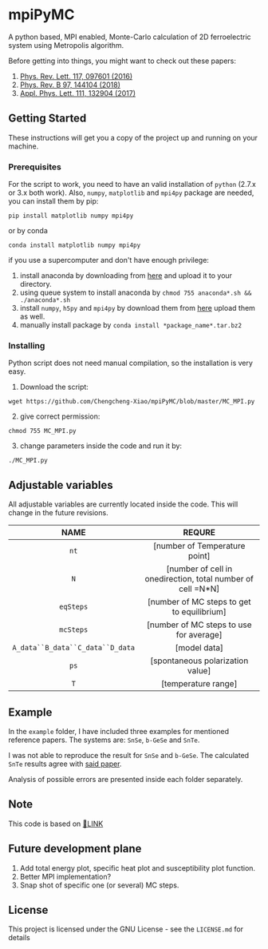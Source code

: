 # mpiPyMC

A python based, MPI enabled, Monte-Carlo calculation of  2D ferroelectric system using Metropolis algorithm.

Before getting into things, you might want to check out these papers:

1.  [Phys. Rev. Lett. 117, 097601 (2016)](https://link.aps.org/doi/10.1103/PhysRevLett.117.097601)
2.  [Phys. Rev. B 97, 144104 (2018)](https://link.aps.org/doi/10.1103/PhysRevB.97.144104)
3.  [Appl. Phys. Lett. 111, 132904 (2017)](https://aip.scitation.org/doi/10.1063/1.4996171)

## Getting Started

These instructions will get you a copy of the project up and running on your machine.

### Prerequisites

For the script to work, you need to have an valid installation of `python` (2.7.x or 3.x both work).
Also, `numpy`, `matplotlib` and `mpi4py` package are needed, you can install them by pip:
```
pip install matplotlib numpy mpi4py
```
or by conda
```
conda install matplotlib numpy mpi4py
```
if you use a supercomputer and don't have enough privilege:

1. install anaconda by downloading from [here](https://www.anaconda.com/download/) and upload it to your directory.
2. using queue system to install anaconda by `chmod 755 anaconda*.sh && ./anaconda*.sh`
3. install `numpy`, `h5py` and `mpi4py` by download them from [here](https://anaconda.org/anaconda/repo) upload them as well.
4. manually install package by `conda install *package_name*.tar.bz2`

### Installing

Python script does not need manual compilation, so the installation is very easy.

1. Download the script:
```
wget https://github.com/Chengcheng-Xiao/mpiPyMC/blob/master/MC_MPI.py
```

2. give correct permission:
```
chmod 755 MC_MPI.py
```

3. change parameters inside the code and run it by:
```
./MC_MPI.py
```

## Adjustable variables

All adjustable variables are currently located inside the code. This will change in the future revisions.

| NAME                   | REQURE                                     |
|:----------------------:|:------------------------------------------:|
| `nt`                   | [number of Temperature point]                  |
| `N`                    | [number of cell in onedirection, total number of cell  =N*N]              |
| `eqSteps`              | [number of MC steps to get to equilibrium]              |
| `mcSteps`              | [number of MC steps to use for average]                        |
| `A_data``B_data``C_data``D_data`| [model data]                    |
| `ps`                   | [spontaneous polarization value]             |
| `T`                    | [temperature range]             |


## Example
In the `example` folder, I have included three examples for mentioned reference papers. The systems are: `SnSe`, `b-GeSe` and `SnTe`.

I was not able to reproduce the result for `SnSe` and `b-GeSe`.
The calculated `SnTe` results agree with [said paper](https://aip.scitation.org/doi/10.1063/1.4996171).

Analysis of possible errors are presented inside each folder separately.

## Note
This code is based on [🔗LINK](https://rajeshrinet.github.io/blog/2014/ising-model/)

## Future development plane
1. Add total energy plot, specific heat plot and susceptibility plot function.
2. Better MPI implementation?
3. Snap shot of specific one (or several) MC steps.

## License
  This project is licensed under the GNU License - see the `LICENSE.md` for details
